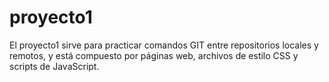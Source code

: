 # proyecto1
El proyecto1 sirve para practicar comandos GIT entre repositorios locales y remotos, y está compuesto por páginas web, archivos de estilo CSS y scripts de JavaScript.
